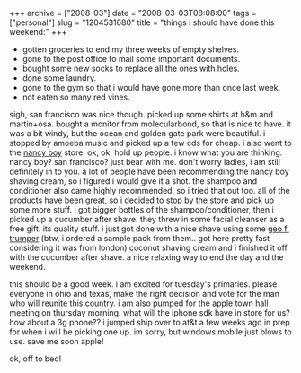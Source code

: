 +++
archive = ["2008-03"]
date = "2008-03-03T08:08:00"
tags = ["personal"]
slug = "1204531680"
title = "things i should have done this weekend:"
+++

- gotten groceries to end my three weeks of empty shelves.
- gone to the post office to mail some important documents.
- bought some new socks to replace all the ones with holes.
- done some laundry.
- gone to the gym so that i would have gone more than once last week.
- not eaten so many red vines.

sigh, san francisco was nice though. picked up some shirts at h&m and
martin+osa. bought a monitor from molecularbond, so that is nice to have.
it was a bit windy, but the ocean and golden gate park were beautiful.
i stopped by amoeba music and picked up a few cds for cheap. i also went
to the [nancy boy][1] store. ok, ok, hold up people. i know what you are
thinking. nancy boy? san francisco? just bear with me. don't worry ladies,
i am still definitely in to you. a lot of people have been recommending
the nancy boy shaving cream, so i figured i would give it a shot. the
shampoo and conditioner also came highly recommended, so i tried that out
too. all of the products have been great, so i decided to stop by the
store and pick up some more stuff. i got bigger bottles of the
shampoo/conditioner, then i picked up a cucumber after shave. they threw
in some facial cleanser as a free gift. its quality stuff. i just got done
with a nice shave using some [geo f. trumper][2] (btw, i ordered a sample
pack from them.. got here pretty fast considering it was from london)
coconut shaving cream and i finished it off with the cucumber after shave.
a nice relaxing way to end the day and the weekend.

this should be a good week. i am excited for tuesday's primaries. please
everyone in ohio and texas, make the right decision and vote for the man
who will reunite this country. i am also pumped for the apple town hall
meeting on thursday morning. what will the iphone sdk have in store for
us? how about a 3g phone?? i jumped ship over to at&t a few weeks ago in
prep for when i will be picking one up. im sorry, but windows mobile just
blows to use. save me soon apple!

ok, off to bed!

[1]: http://www.nancyboy.com/home.php
[2]: http://www.trumpers.com/

